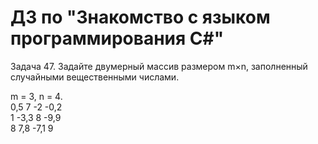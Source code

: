 # ДЗ по "Знакомство с языком программирования С#"
Задача 47. Задайте двумерный массив размером m×n, заполненный случайными вещественными числами. 

m = 3, n = 4.  
0,5 7 -2 -0,2  
1 -3,3 8 -9,9  
8 7,8 -7,1 9  
 
  
